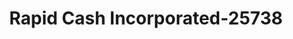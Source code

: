 ---
f_zip-code: 38652
f_state-code: MS
title: Rapid Cash Incorporated-25738
f_phone: 662-538-4499
f_city-only: New Albany
f_address: 301e E Bankhead Street New Albany
f_location-unique-id: '25738'
slug: rapid-cash-incorporated-25738
updated-on: '2024-05-30T13:46:58.046Z'
created-on: '2024-05-30T13:36:59.803Z'
published-on: '2024-05-30T13:54:32.469Z'
f_city-state: cms/city/new-albany-ms.md
f_company: cms/company/rapid-cash-incorporated.md
f_state: cms/state/mississippi.md
layout: '[payday-loan].html'
tags: payday-loan
---